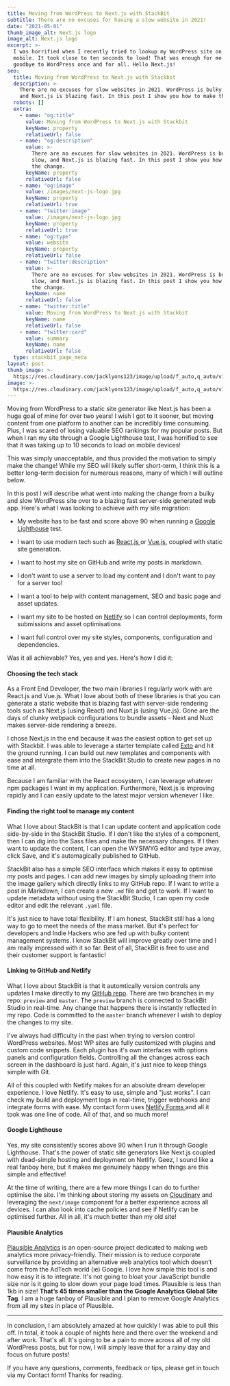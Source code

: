 ```yaml
---
title: Moving from WordPress to Next.js with StackBit
subtitle: There are no excuses for having a slow website in 2021!
date: "2021-05-01"
thumb_image_alt: Next.js logo
image_alt: Next.js logo
excerpt: >-
  I was horrified when I recently tried to lookup my WordPress site on my
  mobile. It took close to ten seconds to load! That was enough for me to say
  goodbye to WordPress once and for all. Hello Next.js!
seo:
  title: Moving from WordPress to Next.js with Stackbit
  description: >-
    There are no excuses for slow websites in 2021. WordPress is bulky and slow,
    and Next.js is blazing fast. In this post I show you how to make the change.
  robots: []
  extra:
    - name: "og:title"
      value: Moving from WordPress to Next.js with Stackbit
      keyName: property
      relativeUrl: false
    - name: "og:description"
      value: >-
        There are no excuses for slow websites in 2021. WordPress is bulky and
        slow, and Next.js is blazing fast. In this post I show you how to make
        the change.
      keyName: property
      relativeUrl: false
    - name: "og:image"
      value: /images/next-js-logo.jpg
      keyName: property
      relativeUrl: true
    - name: "twitter:image"
      value: /images/next-js-logo.jpg
      keyName: property
      relativeUrl: true
    - name: "og:type"
      value: website
      keyName: property
      relativeUrl: false
    - name: "twitter:description"
      value: >-
        There are no excuses for slow websites in 2021. WordPress is bulky and
        slow, and Next.js is blazing fast. In this post I show you how to make
        the change.
      keyName: name
      relativeUrl: false
    - name: "twitter:title"
      value: Moving from WordPress to Next.js with Stackbit
      keyName: name
      relativeUrl: false
    - name: "twitter:card"
      value: summary
      keyName: name
      relativeUrl: false
  type: stackbit_page_meta
layout: post
thumb_image: >-
  https://res.cloudinary.com/jacklyons123/image/upload/f_auto,q_auto/v1619950951/jacklyons.me/next-js-logo.jpg
image: >-
  https://res.cloudinary.com/jacklyons123/image/upload/f_auto,q_auto/v1619950951/jacklyons.me/next-js-logo.jpg
---
```


Moving from WordPress to a static site generator like Next.js has been a huge goal of mine for over two years! I wish I got to it sooner, but moving content from one platform to another can be incredibly time consuming. Plus, I was scared of losing valuable SEO rankings for my popular posts. But when I ran my site through a Google Lighthouse test, I was horrified to see that it was taking up to 10 seconds to load on mobile devices!

This was simply unacceptable, and thus provided the motivation to simply make the change! While my SEO will likely suffer short-term, I think this is a better long-term decision for numerous reasons, many of which I will outline below.

In this post I will describe what went into making the change from a bulky and slow WordPress site over to a blazing fast server-side generated web app. Here's what I was looking to achieve with my site migration:

- My website has to be fast and score above 90 when running a [Google Lighthouse](https://developers.google.com/web/tools/lighthouse) test.

- I want to use modern tech such as [React.js ](https://reactjs.org/)or [Vue.js](https://vuejs.org/), coupled with static site generation.

- I want to host my site on GitHub and write my posts in markdown.

- I don't want to use a server to load my content and I don't want to pay for a server too!

- I want a tool to help with content management, SEO and basic page and asset updates.

- I want my site to be hosted on [Netlify](https://www.netlify.com/) so I can control deployments, form submissions and asset optimisations

- I want full control over my site styles, components, configuration and dependencies.

Was it all achievable? Yes, yes and yes. Here's how I did it:

#### Choosing the tech stack

As a Front End Developer, the two main libraries I regularly work with are React.js and Vue.js. What I love about both of these libraries is that you can generate a static website that is blazing fast with server-side rendering tools such as Next.js (using React) and Nuxt.js (using Vue.js). Gone are the days of clunky webpack configurations to bundle assets - Next and Nuxt makes server-side rendering a breeze.

I chose Next.js in the end because it was the easiest option to get set up with Stackbit. I was able to leverage a starter template called [Exto](https://github.com/stackbit/stackbit-theme-exto) and hit the ground running. I can build out new templates and components with ease and intergrate them into the StackBit Studio to create new pages in no time at all.

Because I am familiar with the React ecosystem, I can leverage whatever npm packages I want in my application. Furthermore, Next.js is improving rapidly and I can easily update to the latest major version whenever I like.

#### Finding the right tool to manage my content

What I love about StackBit is that I can update content and application code side-by-side in the StackBit Studio. If I don't like the styles of a component, then I can dig into the Sass files and make the necessary changes. If I then want to update the content, I can open the WYSIWYG editor and type away, click Save, and it's automagically published to GitHub.

StackBit also has a simple SEO interface which makes it easy to optimise my posts and pages. I can add new images by simply uploading them into the image gallery which directly links to my GitHub repo. If I want to write a post in Markdown, I can create a new `.md` file and get to work. If I want to update metadata without using the StackBit Studio, I can open my code editor and edit the relevant `.yaml` file.

It's just nice to have total flexibility. If I am honest, StackBit still has a long way to go to meet the needs of the mass market. But it's perfect for developers and Indie Hackers who are fed up with bulky content management systems. I know StackBit will improve greatly over time and I am really impressed with it so far. Best of all, StackBit is free to use and their customer support is fantastic!

#### Linking to GitHub and Netlify

What I love about StackBit is that it automtically version controls any updates I make directly to my [GitHub repo](https://github.com/JackEdwardLyons/jacklyons-me-beta). There are two branches in my repo: `preview` and `master`. The `preview` branch is connected to StackBit Studio in real-time. Any change that happens there is instantly reflected in my repo. Code is committed to the `master` branch whenever I wish to deploy the changes to my site.

I've always had difficulty in the past when trying to version control WordPress websites. Most WP sites are fully customized with plugins and custom code snippets. Each plugin has it's own interfaces with options panels and configuration fields. Controlling all the changes across each screen in the dashboard is just hard. Again, it's just nice to keep things simple with Git.

All of this coupled with Netlify makes for an absolute dream developer experience. I love Netlify. It's easy to use, simple and "just works". I can check my build and deployment logs in real-time, trigger webhooks and integrate forms with ease. My contact form uses [Netlify Forms ](https://www.netlify.com/products/forms/) and all it took was one line of code. All of that, and so much more!

#### Google Lighthouse

Yes, my site consistently scores above 90 when I run it through Google Lighthouse. That's the power of static site generators like Next.js coupled with dead-simple hosting and deployment on Netlify. Geez, I sound like a real fanboy here, but it makes me genuinely happy when things are this simple and effective!

At the time of writing, there are a few more things I can do to further optimise the site. I'm thinking about storing my assets on [Cloudinary](https://www.cloudinary.com/) and leveraging the `next/image` component for a better experience across all devices. I can also look into cache policies and see if Netlify can be optimised further. All in all, it's much better than my old site!

#### Plausible Analytics

[Plausible Analytics](https://plausible.io/) is an open-source project dedicated to making web analytics more privacy-friendly. Their mission is to reduce corporate surveillance by providing an alternative web analytics tool which doesn’t come from the AdTech world (ie) Google. I love how simple this tool is and how easy it is to integrate. It's not going to bloat your JavaScript bundle size nor is it going to slow down your page load times. Plausible is less than 1kb in size! **That’s 45 times smaller than the Google Analytics Global Site Tag**. I am a huge fanboy of Plausible and I plan to remove Google Analytics from all my sites in place of Plausible.

---

In conclusion, I am absolutely amazed at how quickly I was able to pull this off. In total, it took a couple of nights here and there over the weekend and after work. That's all. It's going to be a pain to move across all of my old WordPress posts, but for now, I will simply leave that for a rainy day and focus on future posts!

If you have any questions, comments, feedback or tips, please get in touch via my Contact form! Thanks for reading.
